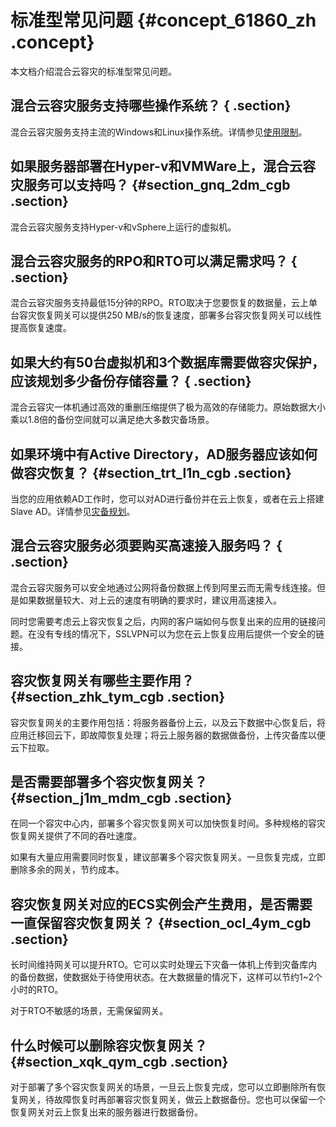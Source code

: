 # 标准型常见问题 {#concept_61860_zh .concept}

本文档介绍混合云容灾的标准型常见问题。

## 混合云容灾服务支持哪些操作系统？ { .section}

混合云容灾服务支持主流的Windows和Linux操作系统。详情参见[使用限制](../../../../cn.zh-CN/小时-天级RPO和RTO容灾/使用限制.md#)。

## 如果服务器部署在Hyper-v和VMWare上，混合云容灾服务可以支持吗？ {#section_gnq_2dm_cgb .section}

混合云容灾服务支持Hyper-v和vSphere上运行的虚拟机。

## 混合云容灾服务的RPO和RTO可以满足需求吗？ { .section}

混合云容灾服务支持最低15分钟的RPO。RTO取决于您要恢复的数据量，云上单台容灾恢复网关可以提供250 MB/s的恢复速度，部署多台容灾恢复网关可以线性提高恢复速度。

## 如果大约有50台虚拟机和3个数据库需要做容灾保护，应该规划多少备份存储容量？ { .section}

混合云容灾一体机通过高效的重删压缩提供了极为高效的存储能力。原始数据大小乘以1.8倍的备份空间就可以满足绝大多数灾备场景。

## 如果环境中有Active Directory，AD服务器应该如何做容灾恢复？ {#section_trt_l1n_cgb .section}

当您的应用依赖AD工作时，您可以对AD进行备份并在云上恢复，或者在云上搭建Slave AD。详情参见[灾备规划](../../../../cn.zh-CN/产品简介/灾备规划.md#)。

## 混合云容灾服务必须要购买高速接入服务吗？ { .section}

混合云容灾服务可以安全地通过公网将备份数据上传到阿里云而无需专线连接。但是如果数据量较大、对上云的速度有明确的要求时，建议用高速接入。

同时您需要考虑云上容灾恢复之后，内网的客户端如何与恢复出来的应用的链接问题。在没有专线的情况下，SSLVPN可以为您在云上恢复应用后提供一个安全的链接。

## 容灾恢复网关有哪些主要作用？ {#section_zhk_tym_cgb .section}

容灾恢复网关的主要作用包括：将服务器备份上云，以及云下数据中心恢复后，将应用迁移回云下，即故障恢复处理；将云上服务器的数据做备份，上传灾备库以便云下拉取。

## 是否需要部署多个容灾恢复网关？ {#section_j1m_mdm_cgb .section}

在同一个容灾中心内，部署多个容灾恢复网关可以加快恢复时间。多种规格的容灾恢复网关提供了不同的吞吐速度。

如果有大量应用需要同时恢复，建议部署多个容灾恢复网关。一旦恢复完成，立即删除多余的网关，节约成本。

## 容灾恢复网关对应的ECS实例会产生费用，是否需要一直保留容灾恢复网关？ {#section_ocl_4ym_cgb .section}

长时间维持网关可以提升RTO。它可以实时处理云下灾备一体机上传到灾备库内的备份数据，使数据处于待使用状态。在大数据量的情况下，这样可以节约1~2个小时的RTO。

对于RTO不敏感的场景，无需保留网关。

## 什么时候可以删除容灾恢复网关？ {#section_xqk_qym_cgb .section}

对于部署了多个容灾恢复网关的场景，一旦云上恢复完成，您可以立即删除所有恢复网关，待故障恢复时再部署容灾恢复网关，做云上数据备份。您也可以保留一个恢复网关对云上恢复出来的服务器进行数据备份。

